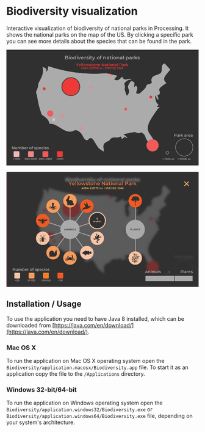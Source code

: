 # Biodiversity visualization
Interactive visualization of biodiversity of national parks in Processing. It shows the national parks on the map of the US. By clicking a specific park you can see more details about the species that can be found in the park.

![Home screen](/images/homescreen.png)

![Details screen](/images/detailsscreen.png)

## Installation / Usage
To use the application you need to have Java 8 installed, which can be downloaded from [https://java.com/en/download/](https://java.com/en/download/).

### Mac OS X
To run the application on Mac OS X operating system open the `Biodiversity/application.macosx/Biodiversity.app` file. To start it as an application copy the file to the `/Applications` directory.

### Windows 32-bit/64-bit
To run the application on Windows operating system open the `Biodiversity/application.windows32/Biodiversity.exe` or `Biodiversity/application.windows64/Biodiversity.exe` file, depending on your system's architecture.
